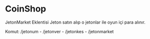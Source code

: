 # CoinShop
JetonMarket Eklentisi
Jeton satın alıp o jetonlar ile oyun içi para alınır.

Komut: /jetonum - /jetonver - /jetonkes - /jetonmarket
